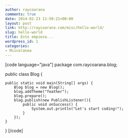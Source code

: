 ```yaml
---
author: raycoarana
comments: true
date: 2014-02-23 11:50:21+00:00
layout: post
link: http://raycoarana.com/misc/hello-world/
slug: hello-world
title: Esto empieza...
wordpress_id: 1
categories:
- Miscelánea
---
```


[code language="java"]
package com.raycoarana.blog;

public class Blog {

    public static void main(String[] args) {
        Blog blog = new Blog();
        blog.addTheme("feather");
        blog.prepare();
        blog.publish(new PublishListener(){
            public void onSuccess() {
                System.out.println("Let's start coding!");
            }
        });
    }
}
[/code]
